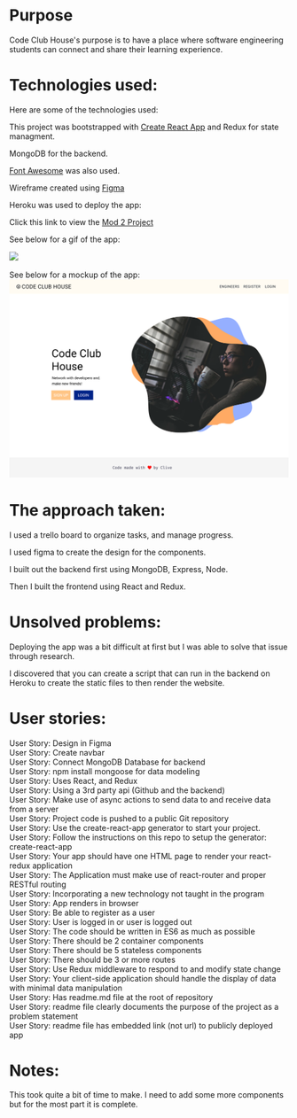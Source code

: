 # Purpose

Code Club House's purpose is to have a place where software engineering students can connect and share their learning experience.

# Technologies used:

Here are some of the technologies used:

This project was bootstrapped with [Create React App](https://github.com/facebook/create-react-app) and Redux for state managment.

MongoDB for the backend.

[Font Awesome](https://fontawesome.com/) was also used.

Wireframe created using [Figma](https://www.figma.com/file/3t3SQbi2VcrhAWuoOdzXy1/Mod2_project?node-id=0%3A1)

Heroku was used to deploy the app:

Click this link to view the [Mod 2 Project](https://lit-inlet-84195.herokuapp.com/)

See below for a gif of the app:

<img src="https://media.giphy.com/media/qxdyIPKckyBHSIdUtf/giphy.gif" width="500">

See below for a mockup of the app:
![Code Club House](Logged_Out.svg)

# The approach taken:

I used a trello board to organize tasks, and manage progress.

I used figma to create the design for the components.

I built out the backend first using MongoDB, Express, Node.

Then I built the frontend using React and Redux.

# Unsolved problems:

Deploying the app was a bit difficult at first but I was able to solve that issue through research.

I discovered that you can create a script that can run in the backend on Heroku to create the static files to then render the website.

# User stories:

User Story: Design in Figma<br />
User Story: Create navbar<br />
User Story: Connect MongoDB Database for backend<br />
User Story: npm install mongoose for data modeling<br />
User Story: Uses React, and Redux<br />
User Story: Using a 3rd party api (Github and the backend)<br />
User Story: Make use of async actions to send data to and receive data from a server<br />
User Story: Project code is pushed to a public Git repository<br />
User Story: Use the create-react-app generator to start your project.<br />
User Story: Follow the instructions on this repo to setup the generator: create-react-app<br />
User Story: Your app should have one HTML page to render your react-redux application<br />
User Story: The Application must make use of react-router and proper RESTful routing<br />
User Story: Incorporating a new technology not taught in the program<br />
User Story: App renders in browser<br />
User Story: Be able to register as a user<br />
User Story: User is logged in or user is logged out<br />
User Story: The code should be written in ES6 as much as possible<br />
User Story: There should be 2 container components<br />
User Story: There should be 5 stateless components<br />
User Story: There should be 3 or more routes<br />
User Story: Use Redux middleware to respond to and modify state change<br />
User Story: Your client-side application should handle the display of data with minimal data manipulation<br />
User Story: Has readme.md file at the root of repository<br />
User Story: readme file clearly documents the purpose of the project as a problem statement<br />
User Story: readme file has embedded link (not url) to publicly deployed app

# Notes:

This took quite a bit of time to make. I need to add some more components but for the most part it is complete.
